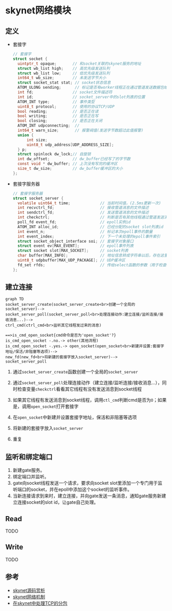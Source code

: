 # skynet网络模块



## 定义

- 套接字

  ```c
  // 套接字
  struct socket {
  	uintptr_t opaque;		// 和socket关联的skynet服务的地址
  	struct wb_list high;	// 高优先级发送队列
  	struct wb_list low;		// 低优先级发送队列
  	int64_t wb_size;		// 未发送字节大小
  	struct socket_stat stat; // socket状态信息
  	ATOM_ULONG sending;		 // 标记是否有worker线程正在通过管道发送数据包给socket线程
  	int fd;					// socket文件描述符
  	int id;				    // socket_server中的slot列表的位置
  	ATOM_INT type;			// 事件类型
  	uint8_t protocol;		// 使用的协议TCP/UDP
  	bool reading;			// 是否正在读
  	bool writing;			// 是否正在写
  	bool closing;			// 是否正在关闭
  	ATOM_INT udpconnecting;	 // 
  	int64_t warn_size;		 // 报警阀值(发送字节数超过此值报警)
  	union {
  		int size;
  		uint8_t udp_address[UDP_ADDRESS_SIZE];
  	} p;
  	struct spinlock dw_lock;// 自旋锁
  	int dw_offset;			// dw_buffer已经写了的字节数
  	const void * dw_buffer;	// 上次没有写完的缓冲区
  	size_t dw_size;			// dw_buffer缓冲区的大小
  };
  ```

- 套接字服务器

  ```c
  // 套接字服务器
  struct socket_server {
  	volatile uint64_t time;				// 当前时间值，(2.5ms更新一次)
  	int recvctrl_fd;					// 接收管道消息的文件描述
  	int sendctrl_fd;					// 发送管道消息的文件描述
  	int checkctrl;						// 判断是否有其他线程通过管道发送消息到socket线程; 1:有
  	poll_fd event_fd;					// epoll实例id
  	ATOM_INT alloc_id;					// 已经分配的socket slot列表id
  	int event_n;						// 标记本次epoll事件的数量
  	int event_index;					// 下一个未处理的epoll事件索引
  	struct socket_object_interface soi;	// 套接字对象接口
  	struct event ev[MAX_EVENT]; 		// epoll事件列表
  	struct socket slot[MAX_SOCKET]; 	// socket列表
  	char buffer[MAX_INFO]; 				// 地址信息转成字符串以后，存在这里
  	uint8_t udpbuffer[MAX_UDP_PACKAGE];	// UDP缓冲区
  	fd_set rfds;						// 传给select函数的参数（用于检查worker线程是否有消息发送给socket线程）
  };
  ```

  

## 建立连接

```mermaid
graph TD
socket_server_create(socket_server_create<br>创建一个全局的socket_server)-->
socket_server_poll(socket_server_poll<br>处理连接动作:建立连接/监听连接/接收消息...)-->
ctrl_cmd(ctrl_cmd<br>监听其它线程发过来的消息)

==>is_cmd_open_socket{cmd命令是否为'open_socket'?}
is_cmd_open_socket -.no.-> other(其他流程)
is_cmd_open_socket -.yes.-> open_socket(open_socket<br>新建并设置:套接字地址/保活/非阻塞等选项)-->
new_fd(new_fd<br>将新建的套接字放入socket_server)-->
socket_server_poll

```

1. 通过`socket_server_create`函数创建一个全局的`socket_server`

2. 通过`socket_server_poll`处理连接动作（建立连接/监听连接/接收消息...），同时检查变量`checkctrl`看看其它线程有没有发送消息到socket线程

3. 如果其它线程有发送消息到socket线程，调用`ctl_cmd`判断cmd是否为`O`；如果是，调用`open_socket`打开套接字

4. 在`open_socket`中新建并设置套接字地址，保活和非阻塞等选项

5. 将新建的套接字放入`socket_server`

6. 重复

   

## 监听和绑定端口

1. 新建gate服务。
2. 绑定端口并监听。
3. gate向socket线程发送一个请求，要求向socket slot里添加一个专门用于监听端口的socket，并在epoll中添加这个socket的监听事件。
4. 当新连接请求到来时，建立连接，并向gate发送一条消息，通知gate服务新建立连接socket的slot id，让gate自己处理。



## Read

TODO



## Write

TODO



## 参考

- [skynet源码赏析](https://manistein.github.io/blog/post/server/skynet/skynet%E6%BA%90%E7%A0%81%E8%B5%8F%E6%9E%90/)
- [skynet网络机制](https://manistein.github.io/blog/post/server/skynet/skynet%E7%BD%91%E7%BB%9C%E6%9C%BA%E5%88%B6/)
- [在skynet中处理TCP的分包](https://blog.codingnow.com/2016/03/skynet_tcp_package.html)

